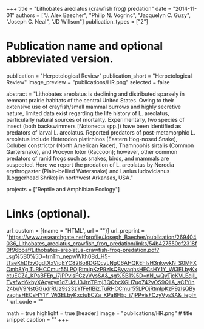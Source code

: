 +++
title = "Lithobates areolatus (crawfish frog) predation"
date = "2014-11-01"
authors = ["J. Alex Baecher", "Philip N. Vogrinc", "Jacquelyn C. Guzy", "Joseph C. Neal", "JD Willson"]
publication_types = ["2"]

# Publication name and optional abbreviated version.
publication = "Herpetological Review"
publication_short = "Herpetological Review"
image_preview = "publications/HR.png"
selected = false

abstract = "Lithobates areolatus is declining and distributed sparsely in remnant prairie habitats of the central United States. Owing to their extensive use of crayfish/small mammal burrows and highly secretive nature, limited data exist regarding the life history of L. areolatus, particularly natural sources of mortality. Experimentally, two species of insect (both backswimmers [Notonecta spp.]) have been identified as predators of larval L. areolatus. Reported predators of post-metamorphic L. areolatus include Heterodon platirhinos (Eastern Hog-nosed Snake), Coluber constrictor (North American Racer), Thamnophis sirtalis (Common Gartersnake), and Procyon lotor (Raccoon); however, other common predators of ranid frogs such as snakes, birds, and mammals are suspected. Here we report the predation of L. areolatus by Nerodia erythrogaster (Plain-bellied Watersnake) and Lanius ludovicianus (Loggerhead Shrike) in northwest Arkansas, USA."

projects = ["Reptile and Amphibian Ecology"]

# Links (optional).
url_custom = [{name = "HTML", url = ""}]
url_preprint = "https://www.researchgate.net/profile/Joseph_Baecher/publication/269404036_Lithobates_areolatus_crawfish_frog_predation/links/54b427550cf2318f0f96bbaf/Lithobates-areolatus-crawfish-frog-predation.pdf?_sg%5B0%5D=trnTm_nepwWlth0Bd_H5-tTaeKhDI5v0gdDtxViqEYC82Bo8DGQcyLNgC6AHQKEhIsH3nkvvkN_S0MFXOmb8Yg.TuRHCCmur55LPOjRtmIpKzP9zIsQByyaqhsHECsHY1Y_Wi3ELbyKxctuECZa_KPaBFEp_i7jPPvisFCzyVysSA&_sg%5B1%5D=nN_wQyTjcKVLEqjILTvsfwd6kbyXAcypyn1dZUdU3JrnTPmj3QQbcXGH7ug742vOS9QllA_aC1YIn24buV9NstGGudrRUz9s23zYfFeflBiz.TuRHCCmur55LPOjRtmIpKzP9zIsQByyaqhsHECsHY1Y_Wi3ELbyKxctuECZa_KPaBFEp_i7jPPvisFCzyVysSA&_iepl="
url_code = ""

math = true
highlight = true
[header]
image = "publications/HR.png" # title snippet
caption = ""
+++
